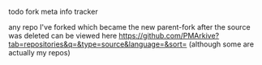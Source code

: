todo fork meta info tracker

any repo I've forked which became the new parent-fork after the source was deleted can be viewed here https://github.com/PMArkive?tab=repositories&q=&type=source&language=&sort=
(although some are actually my repos)
